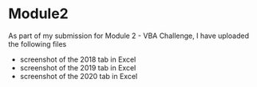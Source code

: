 # Module2
As part of my submission for Module 2 - VBA Challenge, I have uploaded the following files
  - screenshot of the 2018 tab in Excel  
  - screenshot of the 2019 tab in Excel  
  - screenshot of the 2020 tab in Excel  
